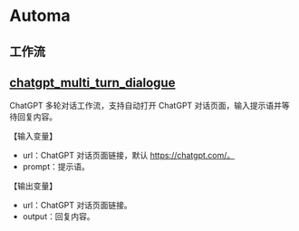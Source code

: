 # Automa

## 工作流

## [chatgpt_multi_turn_dialogue](./chatgpt_multi_turn_dialogue.automa.json)

ChatGPT 多轮对话工作流，支持自动打开 ChatGPT 对话页面，输入提示语并等待回复内容。

【输入变量】

- url：ChatGPT 对话页面链接，默认 https://chatgpt.com/。
- prompt：提示语。

【输出变量】

- url：ChatGPT 对话页面链接。
- output：回复内容。
